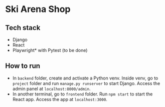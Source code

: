 # Ski Arena Shop
## Tech stack
* Django
* React
* Playwright* with Pytest (to be done)
## How to run
* In `backend` folder, create and activate a Python venv. Inside venv, go to `project` folder and run `manage.py runserver` to start Django. Access the admin panel at `localhost:8000/admin`.
* In another terminal, go to `frontend` folder. Run `npm start` to start the React app. Access the app at `localhost:3000`.
